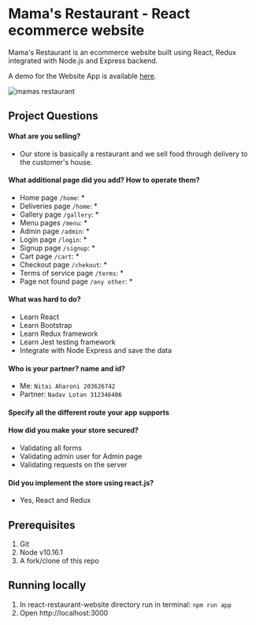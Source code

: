# Mama's Restaurant - React ecommerce website
Mama's Restaurant is an ecommerce website built using React, Redux integrated with Node.js and Express backend.

A demo for the Website App is available [here](https://mamas-restaurant-app.herokuapp.com/).

![mamas restaurant](website.gif "mamas restaurant")

## Project Questions

#### What are you selling?
* Our store is basically a restaurant and we sell food through delivery to the customer's house.
#### What additional page did you add? How to operate them?
* Home page `/home`:
    * 
* Deliveries page `/home`:
    * 
* Gallery page `/gallery`:
    * 
* Menu pages `/menu`:
    * 
* Admin page `/admin`:
    * 
* Login page `/login`:
    * 
* Signup page `/signup`:
    * 
* Cart page `/cart`:
    * 
* Checkout page `/chekout`:
    * 
* Terms of service page `/terms`:
    * 
* Page not found page `/any other`:
    * 

#### What was hard to do?
* Learn React
* Learn Bootstrap 
* Learn Redux framework
* Learn Jest testing framework
* Integrate with Node Express and save the data

#### Who is your partner? name and id?
* Me: `Nitai Aharoni 203626742`
* Partner: `Nadav Lotan 312346406`

#### Specify all the different route your app supports
#### How did you make your store secured?
* Validating all forms
* Validating admin user for Admin page
* Validating requests on the server

#### Did you implement the store using react.js? 
* Yes, React and Redux

## Prerequisites
1. Git
2. Node v10.16.1
3. A fork/clone of this repo

## Running locally
1. In react-restaurant-website directory run in terminal: `npm run app`
2. Open http://localhost:3000

